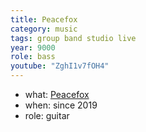```yaml
---
title: Peacefox
category: music
tags: group band studio live
year: 9000
role: bass
youtube: "ZghI1v7fOH4"
---
```

* what: [Peacefox](https://peacefoxmusic.com)
* when: since 2019
* role: guitar
